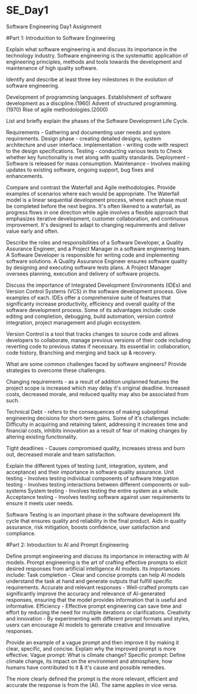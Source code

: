 # SE_Day1
Software Engineering Day1 Assignment

#Part 1: Introduction to Software Engineering

Explain what software engineering is and discuss its importance in the technology industry.
Software engineering is the systemattic application of engineering principles, methods and tools towards the development and maintenance of high quality software.

Identify and describe at least three key milestones in the evolution of software engineering.

Development of programming languages.
Establishment of software development as a discipline.(1960)
Advent of structured programming.(1970)
Rise of agile methodologies.(2000)


List and briefly explain the phases of the Software Development Life Cycle.

Requirements - Gathering and documenting user needs and system requirements.
Design phase - creating detailed designs, system architecture and user interface.
implementation - writing code with respect to the design specifications.
Testing - conducting various tests to Check whether key functionality is met along with quality standards.
Deployment - Software is released for mass consumption.
Maintenance - Involves making updates to existing software, ongoing support, bug fixes and enhancements.



Compare and contrast the Waterfall and Agile methodologies. Provide examples of scenarios where each would be appropriate.
The Waterfall model is a linear sequential development process, where each phase must be completed before the next begins. It's often likened to a waterfall, as progress flows in one direction while agile involves a flexible approach that emphasizes iterative development, customer collaboration, and continuous improvement. It's designed to adapt to changing requirements and deliver value early and often.

Describe the roles and responsibilities of a Software Developer, a Quality Assurance Engineer, and a Project Manager in a software engineering team.
A Software Developer is responsible for writing code and implementing software solutions.
A Quality Assurance Engineer ensures software quality by designing and executing software tests plans.
A Project Manager oversees planning, execution and delivery of software projects.

Discuss the importance of Integrated Development Environments (IDEs) and Version Control Systems (VCS) in the software development process. Give examples of each.
IDEs offer a comprehensive suite of features that significanty increase productivity, efficiency and overall quality of the software development process. Some of its advantages include: code editing and completion, debugging, build automation, version control integration, project management and plugin ecosystem.

Version Control is a tool that tracks changes to source code and allows developers to collaborate, manage previous versions of their code including reverting code to previous states if necessary. Its essential in: collaboration, code history, Branching and merging and back up & recovery.

What are some common challenges faced by software engineers? Provide strategies to overcome these challenges.

Changing requirements - as a result of addition unplanned features the project scope is increased which may delay it's original deadline. Increased costs, decreased morale, and reduced quality may also be associated from such.

Technical Debt - refers to the consequences of making suboptimal engineering decisions for short-term gains. Some of it's challenges include: Difficulty in acquiring and retaining talent, addressing it increases time and financial costs, inhibits innovation as a result of fear of making changes by altering existing functionality.

Tight deadlines - Causes compromised quality, increases stress and burn out, decreased morale and team satisfaction.

Explain the different types of testing (unit, integration, system, and acceptance) and their importance in software quality assurance.
Unit testing - Involves testing individual components of software
Integration testing - Involves testing interactions between different components or sub-systems
System testing - Involves testing the entire system as a whole.
Acceptance testing - Involves testing software against user requirements to ensure it meets user needs.

Software Testing is an important phase in the software development life cycle that ensures quality and reliability in the final product. Aids in quality assurance, risk mitigation, boosts confidence, user satisfaction and compliance.

#Part 2: Introduction to AI and Prompt Engineering


Define prompt engineering and discuss its importance in interacting with AI models.
Prompt engineering is the art of crafting effective prompts to elicit desired responses from artificial intelligence AI models.
Its importances include:
Task completion - Clear and concise prompts can help AI models understand the task at hand and generate outputs that fulfill specific requirements.
Accurate and relevant responses - Well-crafted prompts can significantly improve the accuracy and relevance of AI-generated responses, ensuring that the model provides information that is useful and informative.
Efficiency - Effective prompt engineering can save time and effort by reducing the need for multiple iterations or clarifications.
Creativity and innovation - By experimenting with different prompt formats and styles, users can encourage AI models to generate creative and innovative responses.

Provide an example of a vague prompt and then improve it by making it clear, specific, and concise. Explain why the improved prompt is more effective.
Vague prompt: What is climate change?
Specific prompt: Define climate change, its impact on the environment and atmosphere, how humans have contributed to it & it's cause and possible remedies.

The more clearly defined the prompt is the more relevant, efficient and accurate the response is from the (AI). The same applies in vice versa.

